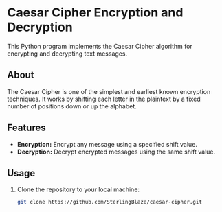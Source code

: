 # Caesar Cipher Encryption and Decryption

This Python program implements the Caesar Cipher algorithm for encrypting and decrypting text messages.

## About

The Caesar Cipher is one of the simplest and earliest known encryption techniques. It works by shifting each letter in the plaintext by a fixed number of positions down or up the alphabet.

## Features

- **Encryption:** Encrypt any message using a specified shift value.
- **Decryption:** Decrypt encrypted messages using the same shift value.

## Usage

1. Clone the repository to your local machine:

   ```bash
   git clone https://github.com/SterlingBlaze/caesar-cipher.git
